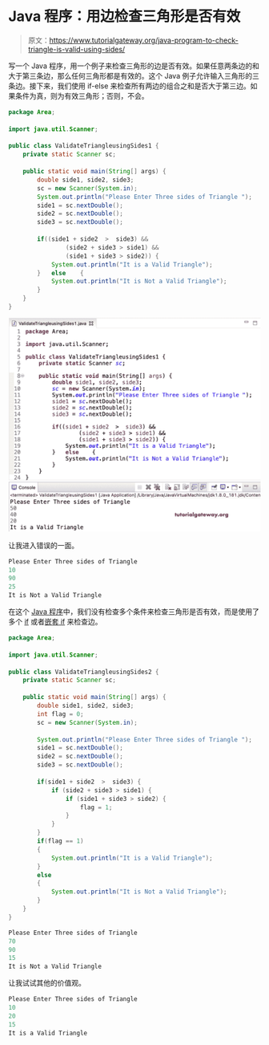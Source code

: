 # Java 程序：用边检查三角形是否有效

> 原文：<https://www.tutorialgateway.org/java-program-to-check-triangle-is-valid-using-sides/>

写一个 Java 程序，用一个例子来检查三角形的边是否有效。如果任意两条边的和大于第三条边，那么任何三角形都是有效的。这个 Java 例子允许输入三角形的三条边。接下来，我们使用 if-else 来检查所有两边的组合之和是否大于第三边。如果条件为真，则为有效三角形；否则，不会。

```java
package Area;

import java.util.Scanner;

public class ValidateTriangleusingSides1 {
	private static Scanner sc;

	public static void main(String[] args) {
		double side1, side2, side3;
		sc = new Scanner(System.in);		
		System.out.println("Please Enter Three sides of Triangle ");
		side1 = sc.nextDouble();
		side2 = sc.nextDouble();
		side3 = sc.nextDouble();

		if((side1 + side2  >  side3) && 
				(side2 + side3 > side1) &&
				(side1 + side3 > side2)) {
			System.out.println("It is a Valid Triangle");
		}	else 	{
			System.out.println("It is Not a Valid Triangle");
		}
	}
}
```

![Java Program to check Triangle is Valid using Sides 1](img/2f84c2a8720be68cd91bc4e1c016b292.png)

让我进入错误的一面。

```java
Please Enter Three sides of Triangle 
10
90
25
It is Not a Valid Triangle
```

在这个 [Java 程序](https://www.tutorialgateway.org/learn-java-programs/)中，我们没有检查多个条件来检查三角形是否有效，而是使用了多个 [if](https://www.tutorialgateway.org/java-if-else-statement/) 或者[嵌套 if](https://www.tutorialgateway.org/nested-if-in-java-programming/) 来检查边。

```java
package Area;

import java.util.Scanner;

public class ValidateTriangleusingSides2 {
	private static Scanner sc;

	public static void main(String[] args) {
		double side1, side2, side3;
		int flag = 0;
		sc = new Scanner(System.in);

		System.out.println("Please Enter Three sides of Triangle ");
		side1 = sc.nextDouble();
		side2 = sc.nextDouble();
		side3 = sc.nextDouble();

		if(side1 + side2  >  side3) {
			if (side2 + side3 > side1) {
				if (side1 + side3 > side2) {
					flag = 1;
				}
			}
		}
		if(flag == 1)
		{
			System.out.println("It is a Valid Triangle");
		}
		else 
		{
			System.out.println("It is Not a Valid Triangle");
		}
	}
}
```

```java
Please Enter Three sides of Triangle 
70
90
15
It is Not a Valid Triangle
```

让我试试其他的价值观。

```java
Please Enter Three sides of Triangle 
10
20
15
It is a Valid Triangle
```